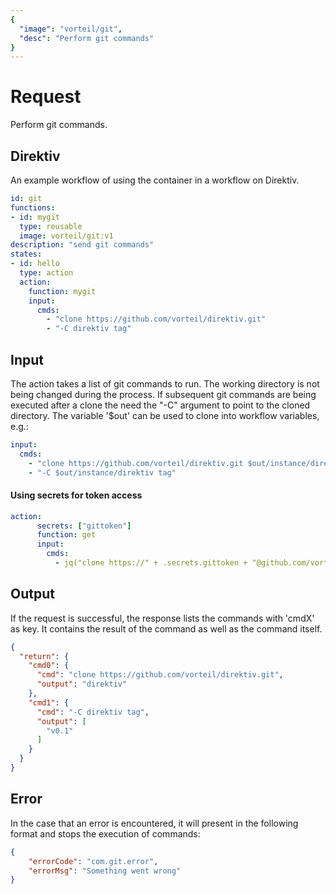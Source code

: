 ```yaml
---
{
  "image": "vorteil/git",
  "desc": "Perform git commands"
}
---
```

# Request

Perform git commands.

## Direktiv

An example workflow of using the container in a workflow on Direktiv.


```yaml
id: git
functions:
- id: mygit
  type: reusable
  image: vorteil/git:v1
description: "send git commands"
states:
- id: hello
  type: action
  action:
    function: mygit
    input: 
      cmds:
        - "clone https://github.com/vorteil/direktiv.git"
        - "-C direktiv tag"
```

## Input

The action takes a list of git commands to run. The working directory is not being changed during the process. If subsequent git commands are being executed after a clone the need the "-C" argument to point to the cloned directory. The variable '$out' can be used to clone into workflow variables, e.g.:

```yaml
input:
  cmds: 
    - "clone https://github.com/vorteil/direktiv.git $out/instance/direktiv"
    - "-C $out/instance/direktiv tag"
```


#### Using secrets for token access

```yaml
action:
      secrets: ["gittoken"]
      function: get
      input: 
        cmds:
          - jq("clone https://" + .secrets.gittoken + "@github.com/vorteil/direktiv.git")
```



## Output

If the request is successful, the response lists the commands with 'cmdX' as key. It contains the result of the command as well as the command itself.


```json
{
  "return": {
    "cmd0": {
      "cmd": "clone https://github.com/vorteil/direktiv.git",
      "output": "direktiv"
    },
    "cmd1": {
      "cmd": "-C direktiv tag",
      "output": [
        "v0.1"
      ]
    }
  }
}
```

## Error

In the case that an error is encountered, it will present in the following format and stops the execution of commands:

```json
{
    "errorCode": "com.git.error",
    "errorMsg": "Something went wrong"
}
```
